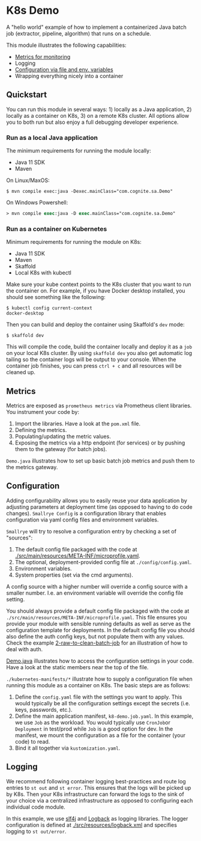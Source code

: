 # K8s Demo

A "hello world" example of how to implement a containerized Java batch job (extractor, pipeline, 
algorithm) that runs on a schedule.

This module illustrates the following capabilities:
- [Metrics for monitoring](#metrics)
- Logging
- [Configuration via file and env. variables](#configuration)
- Wrapping everything nicely into a container

## Quickstart

You can run this module in several ways: 1) locally as a Java application, 2) locally as a container on K8s, 
3) on a remote K8s cluster. All options allow you to both run but also enjoy a full debugging developer experience.

### Run as a local Java application

The minimum requirements for running the module locally:
- Java 11 SDK
- Maven

On Linux/MaxOS:
```console
$ mvn compile exec:java -Dexec.mainClass="com.cognite.sa.Demo"
```

On Windows Powershell:
```ps
> mvn compile exec:java -D exec.mainClass="com.cognite.sa.Demo"
```

### Run as a container on Kubernetes

Minimum requirements for running the module on K8s:
- Java 11 SDK
- Maven
- Skaffold
- Local K8s with kubectl

Make sure your kube context points to the K8s cluster that you want to run the container on. For example, if you 
have Docker desktop installed, you should see something like the following:
```console
$ kubectl config current-context
docker-desktop
```

Then you can build and deploy the container using Skaffold's `dev` mode:
```console
$ skaffold dev
```
This will compile the code, build the container locally and deploy it as a `job` on your local K8s cluster. By using 
`skaffold dev` you also get automatic log tailing so the container logs will be output to your console. When the 
container job finishes, you can press `ctrl + c` and all resources will be cleaned up.

## Metrics

Metrics are exposed as `prometheus metrics` via Prometheus client libraries. You instrument your code by:
1. Import the libraries. Have a look at the `pom.xml` file.
2. Defining the metrics.
3. Populating/updating the metric values.
4. Exposing the metrics via a http endpoint (for services) or by pushing them to the gateway (for batch jobs).

`Demo.java` illustrates how to set up basic batch job metrics and push them to the metrics gateway.

## Configuration

Adding configurability allows you to easily reuse your data application by adjusting parameters at deployment time (as opposed to having to do code changes). `Smallrye Config` is a configuration library that enables configuration via yaml config files and environment variables. 

`Smallrye` will try to resolve a configuration entry by checking a set of "sources":
1. The default config file packaged with the code at [./src/main/resources/META-INF/microprofile.yaml](./src/main/resources/META-INF/microprofile.yaml).
2. The optional, deployment-provided config file at `./config/config.yaml`.
3. Environment variables.
4. System properties (set via the cmd arguments).

A config source with a higher number will override a config source with a smaller number. I.e. an environment variable will override the config file setting.

You should always provide a default config file packaged with the code at `./src/main/resources/META-INF/microprofile.yaml`. This file ensures you provide your module with sensible running defaults as well as serve as the configuration template for deployments. In the default config file you should also define the auth config keys, but not populate them with any values. Check the example [2-raw-to-clean-batch-job](../2-raw-to-clean-batch-job) for an illustration of how to deal with auth.

[Demo.java](./src/main/java/com/cognite/sa/Demo.java) illustrates how to access the configuration settings in your code. Have a look at the static members near the top of the file.

`./kubernetes-manifests/*` illustrate how to supply a configuration file when running this module as a container on K8s. The basic steps are as follows:
1) Define the `config.yaml` file with the settings you want to apply. This would typically be all the configuration settings except the secrets (i.e. keys, passwords, etc.).
2) Define the main application manifest, `k8-demo.job.yaml`. In this example, we use `Job` as the workload. You would typically use `CronJob`or `Deployment` in test/prod while `Job` is a good option for dev. In the manifest, we mount the configuration as a file for the container (your code) to read.
3) Bind it all together via `kustomization.yaml`. 

## Logging

We recommend following container logging best-practices and route log entries to `st out` and `st error`. This ensures that the logs will be picked up by K8s. Then your K8s infrastructure can forward the logs to the sink of your choice via a centralized infrastructure as opposed to configuring each individual code module.

In this example, we use [slf4j](https://www.slf4j.org/) and [Logback](https://logback.qos.ch/) as logging libraries. The logger configuration is defined at [./src/resources/logback.xml](./src/resources/logback.xml) and specifies logging to `st out/error`.